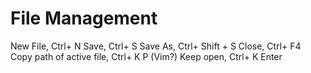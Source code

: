 # File Management

New File, Ctrl+ N 
Save, Ctrl+ S
Save As, Ctrl+ Shift + S 
Close, Ctrl+ F4     
Copy path of active file, Ctrl+ K P (Vim?)
Keep open, Ctrl+ K Enter

